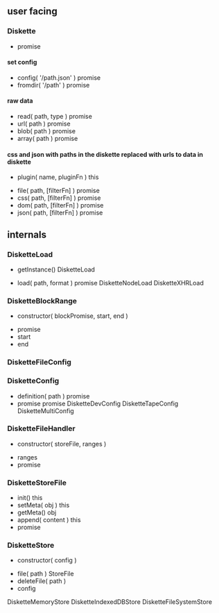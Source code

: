 ## user facing

### Diskette
- promise

#### set config
- config( '/path.json' ) promise
- fromdir( '/path' ) promise

#### raw data
- read( path, type ) promise
- url( path ) promise
- blob( path ) promise
- array( path ) promise

#### css and json with paths in the diskette replaced with urls to data in diskette
+ plugin( name, pluginFn ) this
- file( path, [filterFn] ) promise
- css( path, [filterFn] ) promise
- dom( path, [filterFn] ) promise
- json( path, [filterFn] ) promise

## internals

### DisketteLoad
+ getInstance() DisketteLoad
- load( path, format ) promise
DisketteNodeLoad
DisketteXHRLoad

### DisketteBlockRange
+ constructor( blockPromise, start, end )
<!-- promise of the given region in the parent blockPromise -->
- promise
- start
- end

### DisketteFileConfig

### DisketteConfig
- definition( path ) promise
- promise promise
DisketteDevConfig
DisketteTapeConfig
DisketteMultiConfig

### DisketteFileHandler
<!-- Write ranges to store. -->
+ constructor( storeFile, ranges )
- ranges
- promise

### DisketteStoreFile
- init() this
- setMeta( obj ) this
- getMeta() obj
- append( content ) this
- promise

### DisketteStore
+ constructor( config )
- file( path ) StoreFile
- deleteFile( path )
- config

DisketteMemoryStore
DisketteIndexedDBStore
DisketteFileSystemStore
